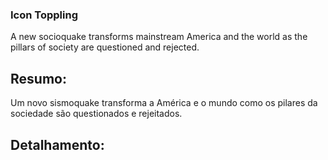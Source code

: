 ### Icon Toppling

A new socioquake transforms mainstream America and the world as the pillars of society are questioned and rejected.

## Resumo:

Um novo sismoquake transforma a América e o mundo como os pilares da sociedade são questionados e rejeitados.

## Detalhamento: 